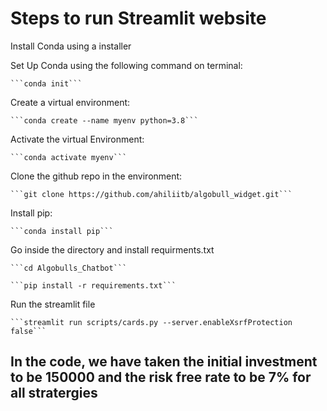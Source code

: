 # Steps to run Streamlit website 

Install Conda using a installer

Set Up Conda using the following command on terminal:

	```conda init```
 
Create a virtual environment:

	```conda create --name myenv python=3.8```
 
Activate the virtual Environment:

	```conda activate myenv```
 
Clone the github repo in the environment:

	```git clone https://github.com/ahiliitb/algobull_widget.git```
 
Install pip:

	```conda install pip```
 
Go inside the directory and install requirments.txt

	```cd Algobulls_Chatbot```
 
	```pip install -r requirements.txt```
 
Run the streamlit file

	```streamlit run scripts/cards.py --server.enableXsrfProtection false```
 

## In the code, we have taken the initial investment to be 150000  and the risk free rate to be 7% for all stratergies 

